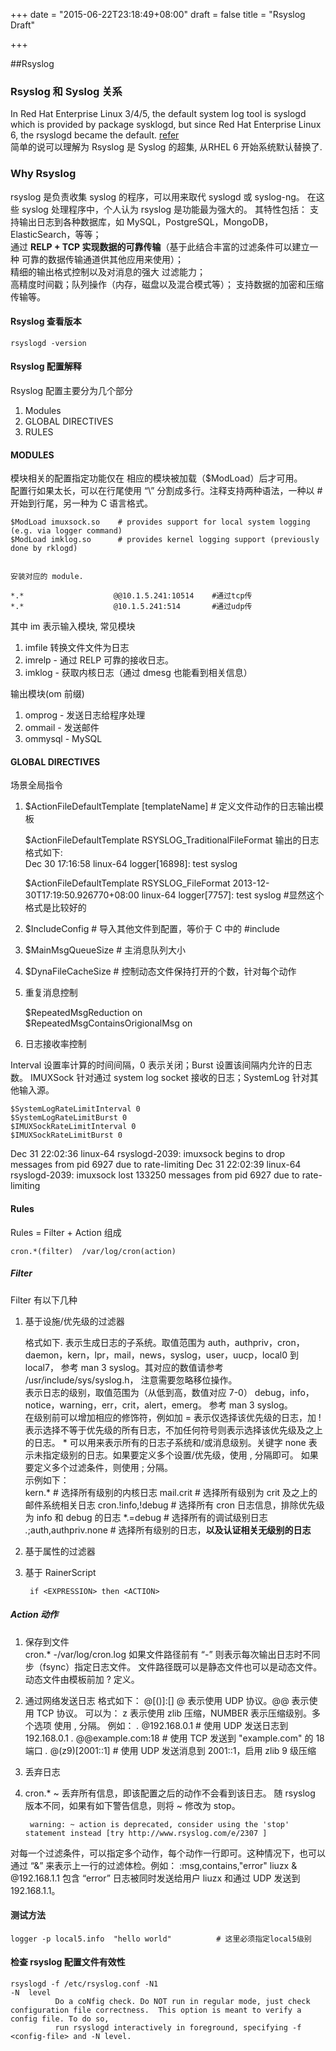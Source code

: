 +++
date = "2015-06-22T23:18:49+08:00"
draft = false
title = "Rsyslog Draft"

+++

##Rsyslog
### Rsyslog 和 Syslog 关系  
In Red Hat Enterprise Linux 3/4/5, the default system log tool is syslogd which is provided by package sysklogd, but since Red Hat Enterprise Linux 6, the rsyslogd became the default. [refer](https://access.redhat.com/solutions/36328)  
简单的说可以理解为 Rsyslog 是 Syslog 的超集, 从RHEL 6 开始系统默认替换了.   

### Why Rsyslog
rsyslog 是负责收集 syslog 的程序，可以用来取代 syslogd 或 syslog-ng。
在这些 syslog 处理程序中，个人认为 rsyslog 是功能最为强大的。
其特性包括： 
支持输出日志到各种数据库，如 MySQL，PostgreSQL，MongoDB，ElasticSearch，等等；   
通过 **RELP + TCP 实现数据的可靠传输**（基于此结合丰富的过滤条件可以建立一种 可靠的数据传输通道供其他应用来使用）；   
精细的输出格式控制以及对消息的强大 过滤能力；  
高精度时间戳；队列操作（内存，磁盘以及混合模式等）； 支持数据的加密和压缩传输等。

#### Rsyslog 查看版本  

    rsyslogd -version

#### Rsyslog 配置解释     
Rsyslog 配置主要分为几个部分   

1. Modules  
2. GLOBAL DIRECTIVES 
3. RULES  

#### MODULES ####
模块相关的配置指定功能仅在 相应的模块被加载（$ModLoad）后才可用。  
配置行如果太长，可以在行尾使用 “\” 分割成多行。注释支持两种语法，一种以 # 开始到行尾，另一种为 C 语言格式。   

```
$ModLoad imuxsock.so    # provides support for local system logging (e.g. via logger command)
$ModLoad imklog.so      # provides kernel logging support (previously done by rklogd)


安装对应的 module.   
```

```
*.*                    @@10.1.5.241:10514    #通过tcp传
*.*                    @10.1.5.241:514       #通过udp传
```

其中 im 表示输入模块,  常见模块     
1. imfile 转换文件文件为日志  
2. imrelp - 通过 RELP 可靠的接收日志。
3. imklog - 获取内核日志（通过 dmesg 也能看到相关信息）

输出模块(om 前缀)
1. omprog - 发送日志给程序处理
2. ommail - 发送邮件
3. ommysql - MySQL  



####  GLOBAL DIRECTIVES
场景全局指令   

1. $ActionFileDefaultTemplate [templateName] # 定义文件动作的日志输出模板

    $ActionFileDefaultTemplate RSYSLOG_TraditionalFileFormat 输出的日志格式如下:  
    Dec 30 17:16:58 linux-64 logger[16898]: test syslog 
    
    $ActionFileDefaultTemplate RSYSLOG_FileFormat
    2013-12-30T17:19:50.926770+08:00 linux-64 logger[7757]: test syslog #显然这个格式是比较好的   
    
2. $IncludeConfig # 导入其他文件到配置，等价于 C 中的 #include
3. $MainMsgQueueSize # 主消息队列大小   
4. $DynaFileCacheSize # 控制动态文件保持打开的个数，针对每个动作
5. 重复消息控制

    $RepeatedMsgReduction on  
    $RepeatedMsgContainsOrigionalMsg on
    
6. 日志接收率控制

Interval 设置率计算的时间间隔，0 表示关闭；Burst 设置该间隔内允许的日志数。 IMUXSock 针对通过 system log socket 接收的日志；SystemLog 针对其他输入源。   
```
$SystemLogRateLimitInterval 0     
$SystemLogRateLimitBurst 0     
$IMUXSockRateLimitInterval 0     
$IMUXSockRateLimitBurst 0     
``` 
Dec 31 22:02:36 linux-64 rsyslogd-2039: imuxsock begins to drop messages from pid 6927 due to rate-limiting
Dec 31 22:02:39 linux-64 rsyslogd-2039: imuxsock lost 133250 messages from pid 6927 due to rate-limiting

#### Rules
Rules =  Filter + Action 组成  

    cron.*(filter)  /var/log/cron(action)
   
##### Filter
Filter 有以下几种   
1. 基于设施/优先级的过滤器  

    格式如下<FACILITY>.<PRIORITY>
 表示生成日志的子系统。取值范围为 auth，authpriv，cron， daemon，kern，lpr，mail，news，syslog，user，uucp，local0 到 local7， 参考 man 3 syslog。其对应的数值请参考 /usr/include/sys/syslog.h， 注意需要忽略移位操作。   
表示日志的级别，取值范围为（从低到高，数值对应 7-0） debug，info，notice，warning，err，crit，alert，emerg。 参考 man 3 syslog。   
在级别前可以增加相应的修饰符，例如加 = 表示仅选择该优先级的日志，加 ! 表示选择不等于优先级的所有日志，不加任何符号则表示选择该优先级及之上的日志。 * 可以用来表示所有的日志子系统和/或消息级别。关键字 none 表示未指定级别的日志。如果要定义多个设置/优先级，使用 , 分隔即可。 如果要定义多个过滤条件，则使用 ; 分隔。  
示例如下：   
 kern.*                 # 选择所有级别的内核日志
 mail.crit              # 选择所有级别为 crit 及之上的邮件系统相关日志
 cron.!info,!debug      # 选择所有 cron 日志信息，排除优先级为 info 和 debug 的日志
 *.=debug               # 选择所有的调试级别日志
 *.*;auth,authpriv.none # 选择所有级别的日志，**以及认证相关无级别的日志**

    
 2. 基于属性的过滤器
 3. 基于 RainerScript 
     
         if <EXPRESSION> then <ACTION>
 ##### Action 动作 
1. 保存到文件    
cron.* -/var/log/cron.log
如果文件路径前有 “-” 则表示每次输出日志时不同步（fsync）指定日志文件。 文件路径既可以是静态文件也可以是动态文件。动态文件由模板前加 ? 定义。
2. 通过网络发送日志
格式如下：
@[(<options>)]<HOST>:[<PORT>]
@ 表示使用 UDP 协议。@@ 表示使用 TCP 协议。<options> 可以为： z<NUMBER> 表示使用 zlib 压缩，NUMBER 表示压缩级别。多个选项 使用 , 分隔。
例如：
 *.* @192.168.0.1     # 使用 UDP 发送日志到 192.168.0.1
 *.* @@example.com:18 # 使用 TCP 发送到 "example.com" 的 18 端口
 *.* @(z9)[2001::1]   # 使用 UDP 发送消息到 2001::1，启用 zlib 9 级压缩
3. 丢弃日志  
4. cron.* ~
丢弃所有信息，即该配置之后的动作不会看到该日志。
随 rsyslog 版本不同，如果有如下警告信息，则将 ~ 修改为 stop。

        warning: ~ action is deprecated, consider using the 'stop' statement instead [try http://www.rsyslog.com/e/2307 ]
        
对每一个过滤条件，可以指定多个动作，每个动作一行即可。这种情况下，也可以通过 “&” 来表示上一行的过滤体检。例如：
:msg,contains,"error" liuzx
& @192.168.1.1
包含 “error” 日志被同时发送给用户 liuzx 和通过 UDP 发送到 192.168.1.1。



#### 测试方法  

    logger -p local5.info  "hello world"          # 这里必须指定local5级别
    
    
#### 检查 rsyslog 配置文件有效性   

    rsyslogd -f /etc/rsyslog.conf -N1
    -N  level
              Do a coNfig check. Do NOT run in regular mode, just check configuration file correctness.  This option is meant to verify a config file. To do so,
              run rsyslogd interactively in foreground, specifying -f <config-file> and -N level.   